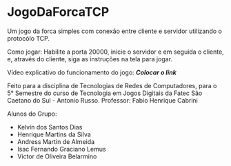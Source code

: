 # JogoDaForcaTCP

 Um jogo da forca simples com conexão entre cliente e servidor utilizando o protocólo TCP.
 
 Como jogar:
 Habilite a porta 20000, inicie o servidor e em seguida o cliente, e, através do cliente, siga as instruções na tela para jogar.
 
 Vídeo explicativo do funcionamento do jogo: ***Colocar o link***
 
 Feito para a disciplina de Tecnologias de Redes de Computadores, para o 5° Semestre do curso de Tecnologia em Jogos Digitais da Fatec São Caetano do Sul - Antonio Russo.
 Professor: Fabio Henrique Cabrini
 
Alunos do Grupo:
<ul>
  <li>
    Kelvin dos Santos Dias
  </li>
  <li>
    Henrique Martins da Silva
  </li>
  <li>
    Andress Martin de Almeida
  </li>
  <li>
    Isac Fernando Graciano Lemus
  </li>
  <li>
    Victor de Oliveira Belarmino
  </li>
</ul>
